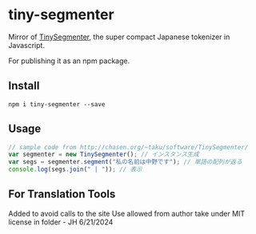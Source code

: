 tiny-segmenter
==============

Mirror of [TinySegmenter](http://chasen.org/~taku/software/TinySegmenter/), the super compact Japanese tokenizer in Javascript.

For publishing it as an npm package.

## Install

```shell
npm i tiny-segmenter --save
```

## Usage

```javascript
// sample code from http://chasen.org/~taku/software/TinySegmenter/
var segmenter = new TinySegmenter(); // インスタンス生成
var segs = segmenter.segment("私の名前は中野です"); // 単語の配列が返る
console.log(segs.join(" | ")); // 表示
```

## For Translation Tools
Added to avoid calls to the site
Use allowed from author take under MIT license in folder - JH 6/21/2024
